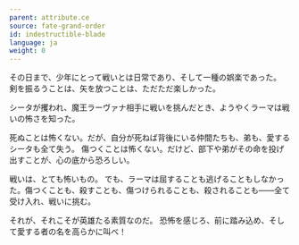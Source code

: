 ```yaml
---
parent: attribute.ce
source: fate-grand-order
id: indestructible-blade
language: ja
weight: 0
---
```


その日まで、少年にとって戦いとは日常であり、そして一種の娯楽であった。
剣を振るうことは、矢を放つことは、ただただ楽しかった。

シータが攫われ、魔王ラーヴァナ相手に戦いを挑んだとき、ようやくラーマは戦いの怖さを知った。

死ぬことは怖くない。だが、自分が死ねば背後にいる仲間たちも、弟も、愛するシータも全て失う。
傷つくことは怖くない。だけど、部下や弟がその命を投げ出すことが、心の底から恐ろしい。

戦いは、とても怖いもの。
でも、ラーマは屈することも逃げることもしなかった。傷つくことも、殺すことも、傷つけられることも、殺されることも――全て受け入れ、戦いに挑む。

それが、それこそが英雄たる素質なのだ。
恐怖を感じろ、前に踏み込め、そして愛する者の名を高らかに叫べ！

